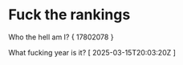 # Fuck the rankings

Who the hell am I?
{ 17802078 }

What fucking year is it?
[ 2025-03-15T20:03:20Z ]
